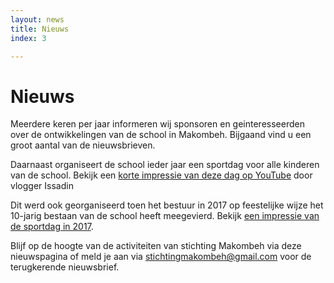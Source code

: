 ```yaml
---
layout: news
title: Nieuws
index: 3

---
```

# Nieuws

Meerdere keren per jaar informeren wij sponsoren en geinteresseerden over de ontwikkelingen van de school in Makombeh. Bijgaand vind u een groot aantal van de nieuwsbrieven.

Daarnaast organiseert de school ieder jaar een sportdag  voor alle kinderen van de school. Bekijk een [korte impressie van deze dag op YouTube](https://youtu.be/XgkPwN0FCss) door vlogger Issadin

Dit werd ook georganiseerd toen het bestuur in 2017 op feestelijke wijze het 10-jarig bestaan van de school heeft meegevierd. Bekijk [een impressie van de sportdag in 2017](https://www.youtube.com/watch?v=P_NKZNfW1_U).

Blijf op de hoogte van de activiteiten van stichting Makombeh via deze nieuwspagina of meld je aan via stichtingmakombeh@gmail.com voor de terugkerende nieuwsbrief.